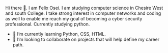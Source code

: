 Hi there 👋. I am Felix Osei. I am studying computer science in Chesire West and south College. 
I take strong interest in computer networks and coding as well to enable me reach my goal of becoming a cyber security professional.
Currently studying python.

- 🌱 I’m currently learning Python, CSS, HTML.
- 👯 I’m looking to collaborate on projects that will help define my career path.
<!--
**donfoky/donfoky** is a ✨ _special_ ✨ repository because its `README.md` (this file) appears on your GitHub profile.

Here are some ideas to get you started:

- 🔭 I’m currently working on ...
- 🌱 I’m currently learning ...
- 👯 I’m looking to collaborate on ...
- 🤔 I’m looking for help with ...
- 💬 Ask me about ...
- 📫 How to reach me: ...
- 😄 Pronouns: ...
- ⚡ Fun fact: ...
-->
